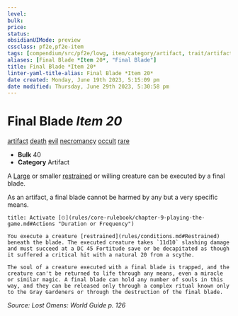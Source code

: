 ```yaml
---
level:
bulk:
price:
status:
obsidianUIMode: preview
cssclass: pf2e,pf2e-item
tags: [compendium/src/pf2e/lowg, item/category/artifact, trait/artifact, trait/death, trait/evil, trait/necromancy, trait/occult, trait/rare]
aliases: [Final Blade *Item 20*, "Final Blade"]
title: Final Blade *Item 20*
linter-yaml-title-alias: Final Blade *Item 20*
date created: Monday, June 19th 2023, 5:15:09 pm
date modified: Thursday, June 29th 2023, 5:30:58 pm
---
```


# Final Blade *Item 20*

[artifact](rules/traits/artifact-gmg.md) [death](rules/traits/death.md) [evil](rules/traits/evil.md) [necromancy](rules/traits/necromancy.md) [occult](rules/traits/occult.md) [rare](rules/traits/rare.md)  

- **Bulk** 40
- **Category** Artifact

A [Large](rules/traits/large-b1.md) or smaller [restrained](rules/conditions.md#Restrained) or willing creature can be executed by a final blade.

As an artifact, a final blade cannot be harmed by any but a very specific means.

```ad-embed-ability
title: Activate [⏲](rules/core-rulebook/chapter-9-playing-the-game.md#Actions "Duration or Frequency")

You execute a creature [restrained](rules/conditions.md#Restrained) beneath the blade. The executed creature takes `11d10` slashing damage and must succeed at a DC 45 Fortitude save or be decapitated as though it suffered a critical hit with a natural 20 from a scythe.

The soul of a creature executed with a final blade is trapped, and the creature can't be returned to life through any means, even a miracle or similar magic. A final blade can hold any number of souls in this way, and they can be released only through a complex ritual known only to the Gray Gardeners or through the destruction of the final blade.
```

*Source: Lost Omens: World Guide p. 126*
